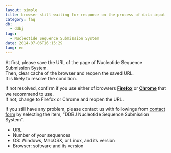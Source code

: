 ```yaml
---
layout: simple
title: browser still waiting for response on the process of data input
category: faq
db:
  - ddbj
tags: 
  - Nucleotide Sequence Submission System
date: 2014-07-06T16:15:29
lang: en
---
```


At first, please save the URL of the page of Nucleotide Sequence
Submission System.  
Then, clear cache of the browser and reopen the saved URL.  
It is likely to resolve the condition.

If not resolved, confirm if you use either of browsers
**[Firefox](http://www.mozilla.org/en-US/firefox/all/)** or
**[Chrome](http://www.google.com/chrome)** that we recommend to use.  
If not, change to Firefox or Chrome and reopen the URL.

If you still have any problem, please contact us with followings from
[contact form](/contact-ddbj-e.html#to-ddbj) by selecting the item,
"DDBJ Nucleotide Sequence Submission System".

  - URL
  - Number of your sequences
  - OS: Windows, MacOSX, or Linux, and its version
  - Browser: software and its version